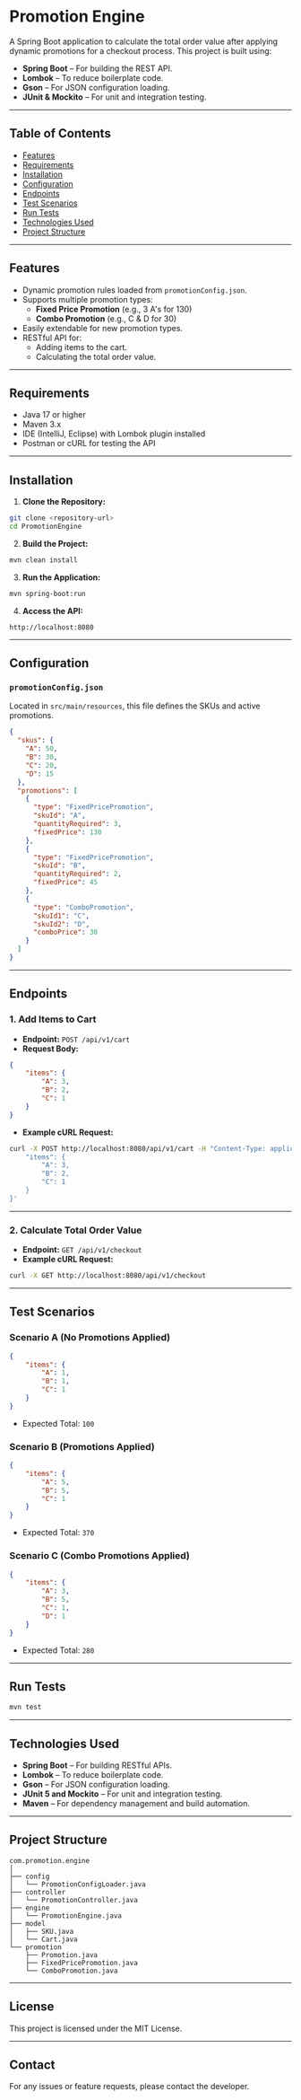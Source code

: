 # Promotion Engine

A Spring Boot application to calculate the total order value after applying dynamic promotions for a checkout process. This project is built using:
- **Spring Boot** – For building the REST API.
- **Lombok** – To reduce boilerplate code.
- **Gson** – For JSON configuration loading.
- **JUnit & Mockito** – For unit and integration testing.

---

## Table of Contents
- [Features](#features)
- [Requirements](#requirements)
- [Installation](#installation)
- [Configuration](#configuration)
- [Endpoints](#endpoints)
- [Test Scenarios](#test-scenarios)
- [Run Tests](#run-tests)
- [Technologies Used](#technologies-used)
- [Project Structure](#project-structure)

---

## Features
- Dynamic promotion rules loaded from `promotionConfig.json`.
- Supports multiple promotion types:
  - **Fixed Price Promotion** (e.g., 3 A's for 130)
  - **Combo Promotion** (e.g., C & D for 30)
- Easily extendable for new promotion types.
- RESTful API for:
  - Adding items to the cart.
  - Calculating the total order value.

---

## Requirements
- Java 17 or higher
- Maven 3.x
- IDE (IntelliJ, Eclipse) with Lombok plugin installed
- Postman or cURL for testing the API

---

## Installation
1. **Clone the Repository:**
```sh
git clone <repository-url>
cd PromotionEngine
```

2. **Build the Project:**
```sh
mvn clean install
```

3. **Run the Application:**
```sh
mvn spring-boot:run
```

4. **Access the API:**
```
http://localhost:8080
```

---

## Configuration
### `promotionConfig.json`
Located in `src/main/resources`, this file defines the SKUs and active promotions.

```json
{
  "skus": {
    "A": 50,
    "B": 30,
    "C": 20,
    "D": 15
  },
  "promotions": [
    {
      "type": "FixedPricePromotion",
      "skuId": "A",
      "quantityRequired": 3,
      "fixedPrice": 130
    },
    {
      "type": "FixedPricePromotion",
      "skuId": "B",
      "quantityRequired": 2,
      "fixedPrice": 45
    },
    {
      "type": "ComboPromotion",
      "skuId1": "C",
      "skuId2": "D",
      "comboPrice": 30
    }
  ]
}
```

---

## Endpoints

### 1. Add Items to Cart
- **Endpoint:** `POST /api/v1/cart`
- **Request Body:**
```json
{
    "items": {
        "A": 3,
        "B": 2,
        "C": 1
    }
}
```
- **Example cURL Request:**
```sh
curl -X POST http://localhost:8080/api/v1/cart -H "Content-Type: application/json" -d '{
    "items": {
        "A": 3,
        "B": 2,
        "C": 1
    }
}'
```

---

### 2. Calculate Total Order Value
- **Endpoint:** `GET /api/v1/checkout`
- **Example cURL Request:**
```sh
curl -X GET http://localhost:8080/api/v1/checkout
```

---

## Test Scenarios
### Scenario A (No Promotions Applied)
```json
{
    "items": {
        "A": 1,
        "B": 1,
        "C": 1
    }
}
```
- Expected Total: `100`

### Scenario B (Promotions Applied)
```json
{
    "items": {
        "A": 5,
        "B": 5,
        "C": 1
    }
}
```
- Expected Total: `370`

### Scenario C (Combo Promotions Applied)
```json
{
    "items": {
        "A": 3,
        "B": 5,
        "C": 1,
        "D": 1
    }
}
```
- Expected Total: `280`

---

## Run Tests
```sh
mvn test
```

---

## Technologies Used
- **Spring Boot** – For building RESTful APIs.
- **Lombok** – To reduce boilerplate code.
- **Gson** – For JSON configuration loading.
- **JUnit 5 and Mockito** – For unit and integration testing.
- **Maven** – For dependency management and build automation.

---

## Project Structure
```
com.promotion.engine
│
├── config
│   └── PromotionConfigLoader.java
├── controller
│   └── PromotionController.java
├── engine
│   └── PromotionEngine.java
├── model
│   ├── SKU.java
│   └── Cart.java
└── promotion
    ├── Promotion.java
    ├── FixedPricePromotion.java
    └── ComboPromotion.java
```

---

## License
This project is licensed under the MIT License.

---

## Contact
For any issues or feature requests, please contact the developer.
